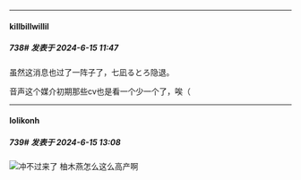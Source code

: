﻿
*****

####  killbillwillil  
##### 738#       发表于 2024-6-15 11:47

虽然这消息也过了一阵子了，七凪るとろ隐退。

音声这个媒介初期那些cv也是看一个少一个了，唉（

*****

####  lolikonh  
##### 739#       发表于 2024-6-15 13:08

<img src="https://static.saraba1st.com/image/smiley/face2017/152.png" referrerpolicy="no-referrer">冲不过来了 柚木燕怎么这么高产啊

